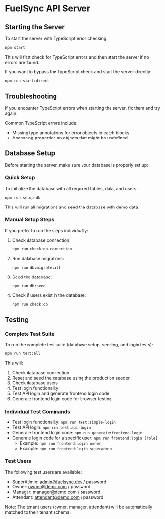 # FuelSync API Server

## Starting the Server

To start the server with TypeScript error checking:

```bash
npm start
```

This will first check for TypeScript errors and then start the server if no errors are found.

If you want to bypass the TypeScript check and start the server directly:

```bash
npm run start:direct
```

## Troubleshooting

If you encounter TypeScript errors when starting the server, fix them and try again.

Common TypeScript errors include:
- Missing type annotations for error objects in catch blocks
- Accessing properties on objects that might be undefined

## Database Setup

Before starting the server, make sure your database is properly set up:

### Quick Setup

To initialize the database with all required tables, data, and users:

```bash
npm run setup-db
```

This will run all migrations and seed the database with demo data.

### Manual Setup Steps

If you prefer to run the steps individually:

1. Check database connection:
   ```bash
   npm run check:db-connection
   ```

2. Run database migrations:
   ```bash
   npm run db:migrate:all
   ```

 3. Seed the database:
    ```bash
    npm run db:seed
    ```

4. Check if users exist in the database:
   ```bash
   npm run check:db
   ```

## Testing

### Complete Test Suite

To run the complete test suite (database setup, seeding, and login tests):

```bash
npm run test:all
```

This will:
1. Check database connection
2. Reset and seed the database using the production seeder
3. Check database users
4. Test login functionality
5. Test API login and generate frontend login code
6. Generate frontend login code for browser testing

### Individual Test Commands

- Test login functionality: `npm run test:simple-login`
- Test API login: `npm run test:api-login`
- Generate frontend login code: `npm run generate:frontend-login`
- Generate login code for a specific user: `npm run frontend:login [role]`
  - Example: `npm run frontend:login owner`
  - Example: `npm run frontend:login superadmin`

### Test Users

The following test users are available:

- SuperAdmin: admin@fuelsync.dev / password
- Owner: owner@demo.com / password
- Manager: manager@demo.com / password
- Attendant: attendant@demo.com / password

Note: The tenant users (owner, manager, attendant) will be automatically matched to their tenant schema.